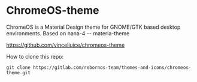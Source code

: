 # ChromeOS-theme

ChromeOS is a Material Design theme for GNOME/GTK based desktop environments. Based on nana-4 -- materia-theme

https://github.com/vinceliuice/chromeos-theme

How to clone this repo:

```
git clone https://gitlab.com/rebornos-team/themes-and-icons/chromeos-theme.git
```

